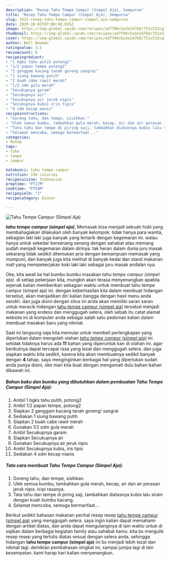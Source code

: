 ```yaml
---
description: "Resep Tahu Tempe Campur (Simpel Aja), Sempurna"
title: "Resep Tahu Tempe Campur (Simpel Aja), Sempurna"
slug: 1831-resep-tahu-tempe-campur-simpel-aja-sempurna
date: 2020-10-03T07:00:09.035Z
image: https://img-global.cpcdn.com/recipes/ad7f86cba3e2d7b8/751x532cq70/tahu-tempe-campur-simpel-aja-foto-resep-utama.jpg
thumbnail: https://img-global.cpcdn.com/recipes/ad7f86cba3e2d7b8/751x532cq70/tahu-tempe-campur-simpel-aja-foto-resep-utama.jpg
cover: https://img-global.cpcdn.com/recipes/ad7f86cba3e2d7b8/751x532cq70/tahu-tempe-campur-simpel-aja-foto-resep-utama.jpg
author: Nell Newman
ratingvalue: 3.5
reviewcount: 6
recipeingredient:
- "1 bgks tahu putih potong2"
- "1/2 papan tempe potong2"
- "2 genggam kacang tanah goreng sangrai"
- "1 siung bawang putih"
- "2 buah cabe rawit merah"
- "1/2 sdm gula merah"
- "Secukupnya garam"
- "Secukupnya air"
- "Secukupnya air jeruk nipis"
- "Secukupnya kubis iris tipis"
- "4 sdm kecap manis"
recipeinstructions:
- "Goreng tahu, dan tempe, sisihkan."
- "Ulek semua bumbu, tambahkan gula merah, kecap, air dan air perasan jeruk nipis. Icipi rasanya."
- "Tata tahu dan tempe di piring saji, tambahkan diatasnya kubis lalu siram dengan kuah bumbu kacang."
- "Selamat mencoba, semoga bermanfaat..."
categories:
- Resep
tags:
- tahu
- tempe
- campur

katakunci: tahu tempe campur 
nutrition: 194 calories
recipecuisine: Indonesian
preptime: "PT17M"
cooktime: "PT54M"
recipeyield: "2"
recipecategory: Dinner

---
```



![Tahu Tempe Campur (Simpel Aja)](https://img-global.cpcdn.com/recipes/ad7f86cba3e2d7b8/751x532cq70/tahu-tempe-campur-simpel-aja-foto-resep-utama.jpg)

<b><i>tahu tempe campur (simpel aja)</i></b>, Memasak bisa menjadi sebuah hobi yang membahagiakan dilakukan oleh banyak kelompok. tidak hanya para wanita, sebagian laki laki juga banyak yang tertarik dengan kegemaran ini. walau hanya untuk sekedar bersenang senang dengan sahabat atau memang sudah menjadi kegemaran dalam dirinya. tak heran dalam dunia juru masak sekarang tidak sedikit ditemukan pria dengan kemampuan memasak yang mumpuni, dan banyak juga kita melihat di banyak kedai dan stand makanan mall yang mempekerjakan koki laki laki sebagai juru masak andalan nya.



Oke, kita awali ke hal bumbu bumbu masakan <i>tahu tempe campur (simpel aja)</i>. di setiap pekerjaan kita, mungkin akan terasa menyenangkan apabila sejenak kalian memberikan sebagian waktu untuk membuat tahu tempe campur (simpel aja) ini. dengan keberhasilan kita dalam membuat hidangan tersebut, akan menjadikan diri kalian bangga dengan hasil menu anda sendiri. dan juga disini dengan situs ini anda akan memiliki saran saran untuk meracik hidangan <u>tahu tempe campur (simpel aja)</u> tersebut menjadi makanan yang endess dan menggugah selera, oleh sebab itu catat alamat website ini di komputer anda sebagai salah satu pedoman kalian dalam membuat masakan baru yang nikmat.


Saat ini langsung saja kita memulai untuk membeli perlengkapan yang diperlukan dalam mengolah olahan <u><i>tahu tempe campur (simpel aja)</i></u> ini. setidak tidaknya harus ada <b>11</b> bahan yang diperuntuk kan di olahan ini. agar berikutnya dapat tercapai rasa yang lezat dan menggugah selera. dan juga siapkan waktu kita sedikit, karena kita akan membuatnya sedikit banyak dengan <b>4</b> tahap. saya menginginkan berbagai hal yang diperlukan sudah anda punya disini, oke mari kita buat dengan mengamati dulu bahan bahan dibawah ini.

<!--inarticleads1-->

##### Bahan baku dan bumbu yang dibutuhkan dalam pembuatan Tahu Tempe Campur (Simpel Aja):

1. Ambil 1 bgks tahu putih, potong2
1. Ambil 1/2 papan tempe, potong2
1. Siapkan 2 genggam kacang tanah goreng/ sangrai
1. Sediakan 1 siung bawang putih
1. Siapkan 2 buah cabe rawit merah
1. Gunakan 1/2 sdm gula merah
1. Ambil Secukupnya garam
1. Siapkan Secukupnya air
1. Gunakan Secukupnya air jeruk nipis
1. Ambil Secukupnya kubis, iris tipis
1. Sediakan 4 sdm kecap manis




<!--inarticleads2-->

##### Tata cara membuat Tahu Tempe Campur (Simpel Aja):

1. Goreng tahu, dan tempe, sisihkan.
1. Ulek semua bumbu, tambahkan gula merah, kecap, air dan air perasan jeruk nipis. Icipi rasanya.
1. Tata tahu dan tempe di piring saji, tambahkan diatasnya kubis lalu siram dengan kuah bumbu kacang.
1. Selamat mencoba, semoga bermanfaat...




Berikut sedikit bahasan makanan perihal resep resep <u>tahu tempe campur (simpel aja)</u> yang menggugah selera. saya ingin kalian dapat memahami dengan artikel diatas, dan anda dapat mengulanginya di lain waktu untuk di sajikan dalam berbagai kegiatan family atau sahabat kamu. kita bs mengulik resep resep yang tertulis diatas sesuai dengan selera anda, sehingga hidangan <b>tahu tempe campur (simpel aja)</b> ini bs menjadi lebih lezat dan nikmat lagi. demikian pembahasan singkat ini, sampai jumpa lagi di lain kesempatan. kami harap hari kalian menyenangkan.
